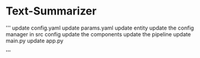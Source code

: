 # Text-Summarizer
'''
update config.yaml
update params.yaml
update entity
update the config manager in src config
update the components
update the pipeline
update main.py
update app.py

'''